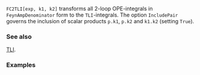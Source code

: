 `FC2TLI[exp, k1, k2]` transforms all 2-loop OPE-integrals in `FeynAmpDenominator` form to the `TLI`-integrals. The option `IncludePair` governs the inclusion of scalar products `p.k1`, `p.k2` and `k1.k2` (setting `True`).

### See also

[TLI](TLI).

### Examples